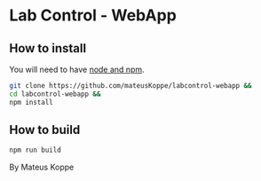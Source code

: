 # Lab Control - WebApp

## How to install
You will need to have [node and npm](https://nodejs.org/en/).
```bash
git clone https://github.com/mateusKoppe/labcontrol-webapp &&
cd labcontrol-webapp &&
npm install
```

## How to build
```bash
npm run build
```

By Mateus Koppe

